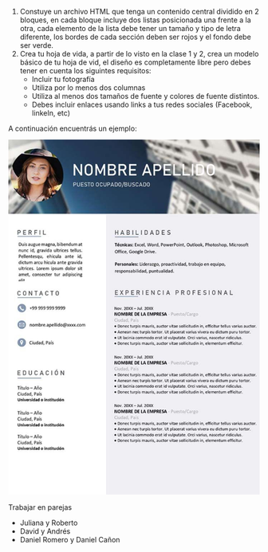 1.  Constuye un archivo HTML que tenga un contenido central dividido en 2 bloques, en cada bloque incluye dos listas posicionada una frente a la otra, cada elemento de la lista debe tener un tamaño y tipo de letra diferente, los bordes de cada sección deben ser rojos y el fondo debe ser verde.
2.  Crea tu hoja de vida, a partir de lo visto en la clase 1 y 2, crea un modelo básico de tu hoja de vid, el diseño es completamente libre pero debes tener en cuenta los siguintes requisitos:
    - Incluir tu fotografía 
    - Utiliza por lo menos dos columnas
    - Utiliza al menos dos tamaños de fuente y colores de fuente distintos.
    - Debes incluir enlaces usando links a tus redes sociales (Facebook, linkeIn, etc)

A continuación encuentrás un ejemplo:

![Ejemplo_hoja:de_vida](./../resources/cv_example.jpg)

Trabajar en parejas 
 - Juliana y Roberto
 - David y Andrés
 - Daniel Romero y Daniel Cañon
